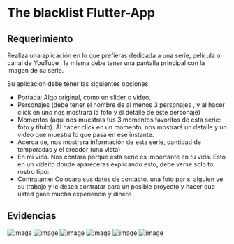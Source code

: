 # The blacklist Flutter-App

## Requerimiento 
Realiza una aplicación en lo que prefieras dedicada a una serie, película o canal de YouTube , la misma debe tener una pantalla principal con la imagen de su serie.

Su aplicación debe tener las siguientes opciones. 
- Portada: Algo original, como un slider o video. 
- Personajes (debe tener el nombre de al menos 3 personajes , y al hacer click en uno nos mostrara la foto y el detalle de este personaje)
- Momentos (aquí nos muestras tus 3 momentos favoritos de esta serie: foto y título). Al hacer click en un momento, nos mostrará un detalle y un video que muestra lo que pasa en ese instante. 
- Acerca de, nos mostrara información de esta serie, cantidad de temporadas y el creador (una vista)
- En mi vida. Nos contara porque esta serie es importante en tu vida. Esto en un videito donde apareceras explicando esto, debe verse solo to rostro tipo: 
- Contratame: Colocara sus datos de contacto, una foto por si alguien ve su trabajo y le desea contratar para un posible proyecto y hacer que usted gane mucha experiencia y dinero

## Evidencias
 
![image](https://github.com/yoniberplay/tarea_5/assets/36041729/3b6bc41d-d1f1-4f18-bcbc-73dccc430f43)
![image](https://github.com/yoniberplay/tarea_5/assets/36041729/d0646469-ccb9-4dd4-9c8b-070e619eb2c7)
![image](https://github.com/yoniberplay/tarea_5/assets/36041729/91258a3a-d269-43a0-849c-c6bf1c5f98e6)
![image](https://github.com/yoniberplay/tarea_5/assets/36041729/d8719c0f-7551-4075-a5c3-cf6e6304f711)
![image](https://github.com/yoniberplay/tarea_5/assets/36041729/2e2da48e-c6d2-4e83-afca-0ccacf11f56a)
![image](https://github.com/yoniberplay/tarea_5/assets/36041729/9b50ad82-6da3-4fd1-af71-e635620927f8)


